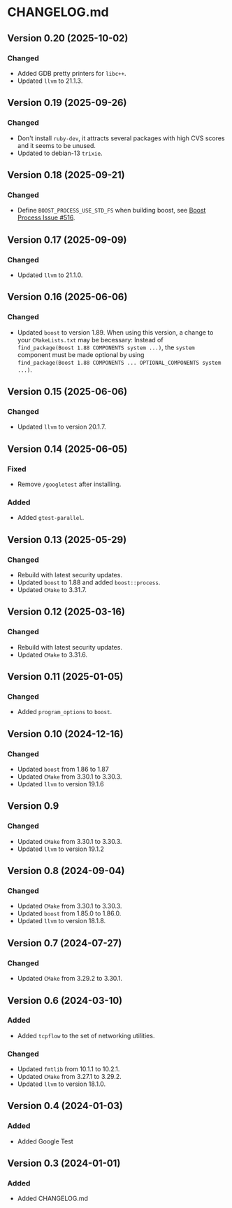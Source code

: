 # CHANGELOG.md

## Version 0.20 (2025-10-02)
### Changed
- Added GDB pretty printers for `libc++`.
- Updated `llvm` to 21.1.3.

## Version 0.19 (2025-09-26)
### Changed
- Don't install `ruby-dev`, it attracts several packages with high CVS scores and it seems to be unused.
- Updated to debian-13 `trixie`.

## Version 0.18 (2025-09-21)
### Changed
- Define `BOOST_PROCESS_USE_STD_FS` when building boost, see [Boost Process Issue \#516](https://github.com/boostorg/process/issues/516).

## Version 0.17 (2025-09-09)
### Changed
- Updated `llvm` to 21.1.0.

## Version 0.16 (2025-06-06)
### Changed
- Updated `boost` to version 1.89. When using this version, a change to your `CMakeLists.txt` may be becessary: Instead of <br> `find_package(Boost 1.88 COMPONENTS system ...)`, the `system` component must be made optional by using <br> `find_package(Boost 1.88 COMPONENTS ... OPTIONAL_COMPONENTS system ...)`.

## Version 0.15 (2025-06-06)
### Changed
- Updated `llvm` to version 20.1.7.

## Version 0.14 (2025-06-05)
### Fixed
- Remove `/googletest` after installing.
### Added
- Added `gtest-parallel`.

## Version 0.13 (2025-05-29)
### Changed
- Rebuild with latest security updates.
- Updated `boost` to 1.88 and added `boost::process`.
- Updated `CMake` to 3.31.7.

## Version 0.12 (2025-03-16)
### Changed
- Rebuild with latest security updates.
- Updated `CMake` to 3.31.6.

## Version 0.11 (2025-01-05)
### Changed
- Added `program_options` to `boost`.

## Version 0.10 (2024-12-16)
### Changed
- Updated `boost` from 1.86 to 1.87
- Updated `CMake` from 3.30.1 to 3.30.3.
- Updated `llvm` to version 19.1.6

## Version 0.9
### Changed
- Updated `CMake` from 3.30.1 to 3.30.3.
- Updated `llvm` to version 19.1.2

## Version 0.8 (2024-09-04)
### Changed
- Updated `CMake` from 3.30.1 to 3.30.3.
- Updated `boost` from 1.85.0 to 1.86.0.
- Updated `llvm` to version 18.1.8.

## Version 0.7 (2024-07-27)
### Changed
- Updated `CMake` from 3.29.2 to 3.30.1.

## Version 0.6 (2024-03-10)
### Added
- Added `tcpflow` to the set of networking utilities.
### Changed
- Updated `fmtlib` from 10.1.1 to 10.2.1.
- Updated `CMake` from 3.27.1 to 3.29.2.
- Updated `llvm` to version 18.1.0.

## Version 0.4 (2024-01-03)
### Added

- Added Google Test

## Version 0.3 (2024-01-01)
### Added

- Added CHANGELOG.md
